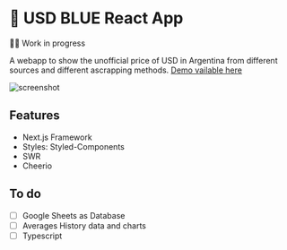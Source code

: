 # 💸 USD BLUE React App

👷‍♂️ Work in progress

A webapp to show the unofficial price of USD in Argentina from different sources and different ascrapping methods.
[Demo vailable here](https://usdblue.vercel.app)

![screenshot](http://ivanmuller.me/images/blueusd.png)

## Features

- Next.js Framework
- Styles: Styled-Components
- SWR
- Cheerio

## To do

- [ ] Google Sheets as Database
- [ ] Averages History data and charts
- [ ] Typescript